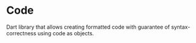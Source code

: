 # Code

Dart library that allows creating formatted code with guarantee of syntax-correctness using code as objects.
